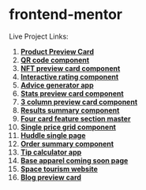 ﻿# frontend-mentor

Live Project Links:

1. [**Product Preview Card**](https://product-preview-card-pavan.netlify.app/)
2. [**QR code component**](https://qr-component-pavan.netlify.app/)
3. [**NFT preview card component**](https://nft-preview-card-pavan.netlify.app/)
4. [**Interactive rating component**](https://interactive-rating-component-pavan.netlify.app/)
5. [**Advice generator app**](https://advice-generator-app-pavan.netlify.app/)
6. [**Stats preview card component**](https://stats-preview-card-component-pavan.netlify.app/)
7. [**3 column preview card component**](https://3-column-preview-card-pavan.netlify.app/)
8. [**Results summary component**](https://main--results-summary-component-pavan.netlify.app/)
9. [**Four card feature section master**](https://four-card-feature-section-pavan.netlify.app/)
10. **[Single price grid component](https://single-price-grid-component-pavan.netlify.app/)**
11. **[Huddle single page](https://huddle-single-page-pavan.netlify.app/)**
12. **[Order summary component](https://order-summary-component-pavan.netlify.app/)**
13. **[Tip calculator app](https://tip-calculator-app-pavan.netlify.app/)**
14. **[Base apparel coming soon page](https://base-apparel-coming-soon-master-pavan.netlify.app/)**
15. [**Space tourism website**](https://space-tourism-website-pavan.netlify.app/)
16. **[Blog preview card](https://blog-preview-card-pavan.netlify.app/)**
